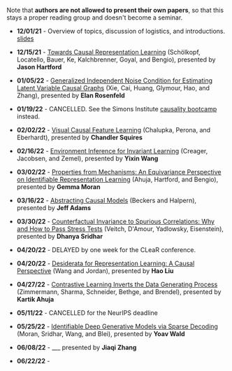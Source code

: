 Note that **authors are not allowed to present their own papers**, so that this stays a proper reading group and doesn't become a seminar.

* **12/01/21** - Overview of topics, discussion of logistics, and introductions. [slides](slides/causal-rep-learning-reading-group.pdf)

* **12/15/21** - [Towards Causal Representation Learning](https://arxiv.org/abs/2102.11107) (Schölkopf, Locatello, Bauer, Ke, Kalchbrenner, Goyal, and Bengio), presented by **Jason Hartford**

* **01/05/22** - [Generalized Independent Noise Condition for Estimating Latent Variable Causal Graphs](https://proceedings.neurips.cc/paper/2020/file/aa475604668730af60a0a87cc92604da-Paper.pdf) (Xie, Cai, Huang, Glymour, Hao, and Zhang), presented by **Elan Rosenfeld**

* **01/19/22** - CANCELLED. See the Simons Institute [causality bootcamp](https://simons.berkeley.edu/workshops/causality-2022-bc) instead.

* **02/02/22** - [Visual Causal Feature Learning](https://arxiv.org/pdf/1412.2309.pdf) (Chalupka, Perona, and Eberhardt), presented by **Chandler Squires**

* **02/16/22** - [Environment Inference for Invariant Learning](https://arxiv.org/abs/2010.07249) (Creager, Jacobsen, and Zemel), presented by **Yixin Wang**

* **03/02/22** - [Properties from Mechanisms: An Equivariance Perspective on Identifiable Representation Learning](https://arxiv.org/abs/2110.15796) (Ahuja, Hartford, and Bengio), presented by **Gemma Moran**

* **03/16/22** - [Abstracting Causal Models](https://www.cs.cornell.edu/home/halpern/papers/abstraction.pdf) (Beckers and Halpern), presented by **Jeff Adams**

* **03/30/22** - [Counterfactual Invariance to Spurious Correlations: Why and How to Pass Stress Tests](https://arxiv.org/abs/2106.00545) (Veitch, D'Amour, Yadlowsky, Eisenstein), presented by **Dhanya Sridhar**

* **04/20/22** - DELAYED by one week for the CLeaR conference.

* **04/20/22** - [Desiderata for Representation Learning: A Causal Perspective](https://arxiv.org/abs/2109.03795) (Wang and Jordan), presented by **Hao Liu**

* **04/27/22** - [Contrastive Learning Inverts the Data Generating Process](http://proceedings.mlr.press/v139/zimmermann21a/zimmermann21a.pdf) (Zimmermann, Sharma, Schneider, Bethge, and Brendel), presented by **Kartik Ahuja**

* **05/11/22** - CANCELLED for the NeurIPS deadline

* **05/25/22** - [Identifiable Deep Generative Models via Sparse Decoding](https://arxiv.org/abs/2110.10804) (Moran, Sridhar, Wang, and Blei), presented by **Yoav Wald**

* **06/08/22** - ___ presented by **Jiaqi Zhang**

* **06/22/22** - 
